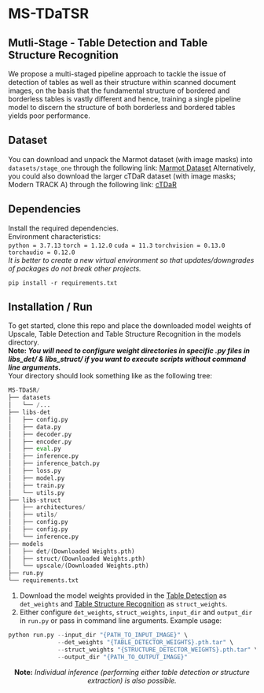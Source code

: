 # MS-TDaTSR
## Mutli-Stage - Table Detection and Table Structure Recognition
We propose a multi-staged pipeline approach to tackle the issue of detection of tables as well as their structure within scanned document images, on the basis that the fundamental structure of bordered and borderless tables is vastly different and hence, training a single pipeline model to discern the structure of both borderless and bordered tables yields poor performance.

## Dataset
You can download and unpack the Marmot dataset (with image masks) into `datasets/stage_one` through the following link: [Marmot Dataset](https://drive.google.com/file/d/1-7cBtAraIa0e8c6kMFDPmlAlKOPOBccd/view?usp=sharing)
Alternatively, you could also download the larger cTDaR dataset (with image masks; Modern TRACK A) through the following link: [cTDaR](https://drive.google.com/file/d/1PTlz7aXY9r6sQOXApPKOyvsD6sjrjt5Q/view?usp=sharing)

## Dependencies
Install the required dependencies.<br/>Environment characteristics:<br/>`python = 3.7.13` `torch = 1.12.0` `cuda = 11.3` `torchvision = 0.13.0` `torchaudio = 0.12.0`
<br/>*It is better to create a new virtual environment so that updates/downgrades of packages do not break other projects.*
```
pip install -r requirements.txt
```

## Installation / Run
To get started, clone this repo and place the downloaded model weights of Upscale, Table Detection and Table Structure Recognition in the models directory.<br/>
**Note: _You will need to configure weight directories in specific .py files in libs_det/ & libs_struct/ if you want to execute scripts without command line arguments._** <br/>
Your directory should look something like as the following tree:
```python
MS-TDaSR/
├── datasets
│   └── /...
├── libs-det
│   ├── config.py
│   ├── data.py
│   ├── decoder.py
│   ├── encoder.py
│   ├── eval.py
│   ├── inference.py
│   ├── inference_batch.py
│   ├── loss.py
│   ├── model.py
│   ├── train.py
│   └── utils.py
├── libs-struct
│   ├── architectures/
│   ├── utils/
│   ├── config.py
│   ├── config.py
│   └── inference.py
├── models
│   ├── det/(Downloaded Weights.pth)
│   ├── struct/(Downloaded Weights.pth)
│   └── upscale/(Downloaded Weights.pth)
├── run.py
└── requirements.txt
```

1. Download the model weights provided in the [Table Detection](libs_det#table-detection) as `det_weights` and [Table Structure Recognition](libs_struct#table-structure-recognition) as `struct_weights`.
2. Either configure `det_weights`, `struct_weights`, `input_dir` and `output_dir` in `run.py` or pass in command line arguments. Example usage:
```python
python run.py --input_dir "{PATH_TO_INPUT_IMAGE}" \
              --det_weights "{TABLE_DETECTOR_WEIGHTS}.pth.tar" \
              --struct_weights "{STRUCTURE_DETECTOR_WEIGHTS}.pth.tar" \
              --output_dir "{PATH_TO_OUTPUT_IMAGE}"
```
<p align="center">
    <p1 align="center"> <b>Note:</b> <i>Individual inference (performing either table detection or structure extraction) is also possible.</i>
</p>
